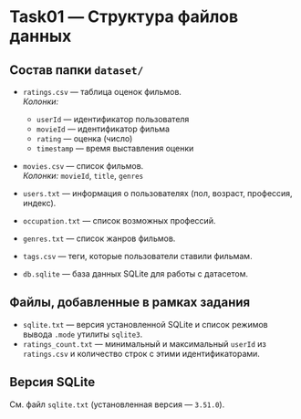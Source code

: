 # Task01 — Структура файлов данных

## Состав папки `dataset/`
- `ratings.csv` — таблица оценок фильмов.  
  *Колонки:*  
  - `userId` — идентификатор пользователя  
  - `movieId` — идентификатор фильма  
  - `rating` — оценка (число)  
  - `timestamp` — время выставления оценки  

- `movies.csv` — список фильмов.  
  *Колонки:* `movieId`, `title`, `genres`  

- `users.txt` — информация о пользователях (пол, возраст, профессия, индекс).  

- `occupation.txt` — список возможных профессий.  

- `genres.txt` — список жанров фильмов.  

- `tags.csv` — теги, которые пользователи ставили фильмам.  

- `db.sqlite` — база данных SQLite для работы с датасетом.

## Файлы, добавленные в рамках задания
- `sqlite.txt` — версия установленной SQLite и список режимов вывода `.mode` утилиты `sqlite3`.  
- `ratings_count.txt` — минимальный и максимальный `userId` из `ratings.csv` и количество строк с этими идентификаторами.

## Версия SQLite
См. файл `sqlite.txt` (установленная версия — `3.51.0`).
